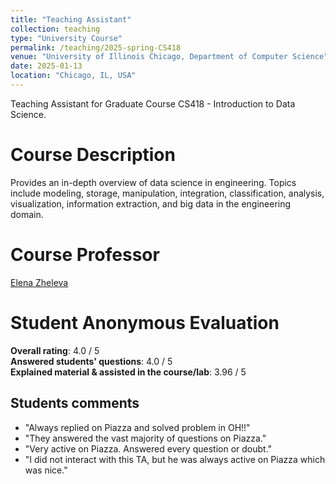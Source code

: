 ```yaml
---
title: "Teaching Assistant"
collection: teaching
type: "University Course"
permalink: /teaching/2025-spring-CS418
venue: "University of Illinois Chicago, Department of Computer Science"
date: 2025-01-13
location: "Chicago, IL, USA"
---
```


Teaching Assistant for Graduate Course CS418 - Introduction to Data Science.


Course Description
======

Provides an in-depth overview of data science in engineering. Topics include modeling, storage, manipulation, integration, classification, analysis, visualization, information extraction, and big data in the engineering domain.

Course Professor
======
[Elena Zheleva](https://www.cs.uic.edu/~elena/)

Student Anonymous Evaluation
======

**Overall rating**: 4.0 / 5  
**Answered students' questions**: 4.0 / 5  
**Explained material & assisted in the course/lab**: 3.96 / 5  

Students comments
------
- "Always replied on Piazza and solved problem in OH!!"
- "They answered the vast majority of questions on Piazza."
- "Very active on Piazza. Answered every question or doubt."
- "I did not interact with this TA, but he was always active on Piazza which was nice."

